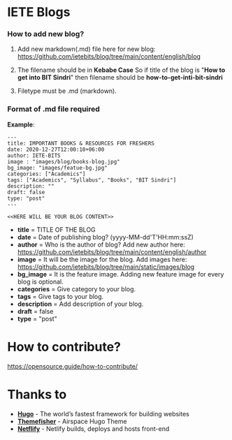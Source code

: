 # IETE Blogs

### How to add new blog?
1. Add new markdown(.md) file here for new blog: https://github.com/ietebits/blog/tree/main/content/english/blog

2. The filename should be in **Kebabe Case**
So if title of the blog is "**How to get into BIT Sindri**" then filename should be **how-to-get-inti-bit-sindri**

3. Filetype must be .md (markdown).

### Format of .md file required
 **Example**:
```
---
title: IMPORTANT BOOKS & RESOURCES FOR FRESHERS
date: 2020-12-27T12:00:10+06:00
author: IETE-BITS
image : "images/blog/books-blog.jpg"
bg_image: "images/featue-bg.jpg"
categories: ["Academics"]
tags: ["Academics", "Syllabus", "Books", "BIT Sindri"]
description: ""
draft: false
type: "post"
---

<<HERE WILL BE YOUR BLOG CONTENT>>
```

 - **title** = TITLE OF THE BLOG
 - **date** = Date of publishing blog? (yyyy-MM-dd'T'HH:mm:ssZ)
 - **author** = Who is the author of blog? Add new author here: https://github.com/ietebits/blog/tree/main/content/english/author
 - **image** = It will be the image for the blog. Add images here: https://github.com/ietebits/blog/tree/main/static/images/blog
 - **bg_image** = It is the feature image. Adding new feature image for every blog is optional. 
 - **categories** = Give category to your blog.
 - **tags** = Give tags to your blog.
 - **description** = Add description of your blog.
 - **draft** = false
 - **type** = "post"


# How to contribute?
https://opensource.guide/how-to-contribute/

# Thanks to 
- **[Hugo](https://gohugo.io/)** - The world’s fastest framework for building websites
- **[Themefisher](https://github.com/themefisher/)** - Airspace Hugo Theme
- **[Netflify](https://www.netlify.com/)** - Netlify builds, deploys and hosts front-end
